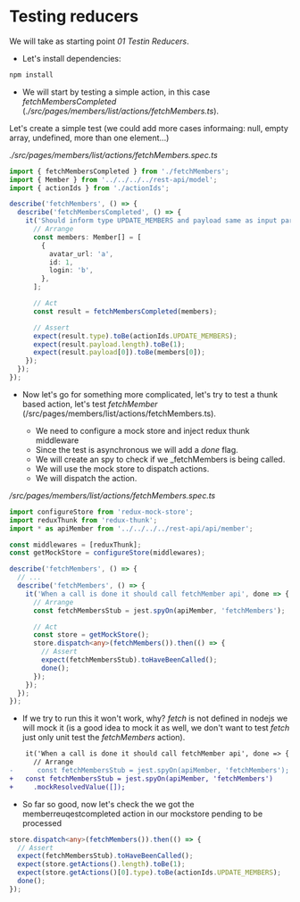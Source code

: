 # Testing reducers

We will take as starting point _01 Testin Reducers_.

- Let's install dependencies:

```bash
npm install
```

- We will start by testing a simple action, in this case _fetchMembersCompleted_
  (_./src/pages/members/list/actions/fetchMembers.ts_).

Let's create a simple test (we could add more cases informaing: null, empty array, undefined, more than one element...)

_./src/pages/members/list/actions/fetchMembers.spec.ts_

```typescript
import { fetchMembersCompleted } from './fetchMembers';
import { Member } from '../../../../rest-api/model';
import { actionIds } from './actionIds';

describe('fetchMembers', () => {
  describe('fetchMembersCompleted', () => {
    it('Should inform type UPDATE_MEMBERS and payload same as input param passed', () => {
      // Arrange
      const members: Member[] = [
        {
          avatar_url: 'a',
          id: 1,
          login: 'b',
        },
      ];

      // Act
      const result = fetchMembersCompleted(members);

      // Assert
      expect(result.type).toBe(actionIds.UPDATE_MEMBERS);
      expect(result.payload.length).toBe(1);
      expect(result.payload[0]).toBe(members[0]);
    });
  });
});
```

- Now let's go for something more complicated, let's try to test a thunk
  based action, let's test _fetchMember_ (/src/pages/members/list/actions/fetchMembers.ts).

  - We need to configure a mock store and inject redux thunk middleware
  - Since the test is asynchronous we will add a _done_ flag.
  - We will create an spy to check if we \_fetchMembers is being called.
  - We will use the mock store to dispatch actions.
  - We will dispatch the action.

_/src/pages/members/list/actions/fetchMembers.spec.ts_

```typescript
import configureStore from 'redux-mock-store';
import reduxThunk from 'redux-thunk';
import * as apiMember from '../../../../rest-api/api/member';
```

```typescript
const middlewares = [reduxThunk];
const getMockStore = configureStore(middlewares);

describe('fetchMembers', () => {
  // ...
  describe('fetchMembers', () => {
    it('When a call is done it should call fetchMember api', done => {
      // Arrange
      const fetchMembersStub = jest.spyOn(apiMember, 'fetchMembers');

      // Act
      const store = getMockStore();
      store.dispatch<any>(fetchMembers()).then(() => {
        // Assert
        expect(fetchMembersStub).toHaveBeenCalled();
        done();
      });
    });
  });
});
```

- If we try to run this it won't work, why? _fetch_ is not defined in nodejs
  we will mock it (is a good idea to mock it as well, we don't want
  to test _fetch_ just only unit test the _fetchMembers_ action).

```diff
    it('When a call is done it should call fetchMember api', done => {
      // Arrange
-      const fetchMembersStub = jest.spyOn(apiMember, 'fetchMembers');
+   const fetchMembersStub = jest.spyOn(apiMember, 'fetchMembers')
+     .mockResolvedValue([]);
```

- So far so good, now let's check the we got the memberreuqestcompleted
  action in our mockstore pending to be processed

```typescript
store.dispatch<any>(fetchMembers()).then(() => {
  // Assert
  expect(fetchMembersStub).toHaveBeenCalled();
  expect(store.getActions().length).toBe(1);
  expect(store.getActions()[0].type).toBe(actionIds.UPDATE_MEMBERS);
  done();
});
```
